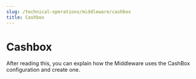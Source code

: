```yaml
---
slug: /technical-operations/middleware/cashbox
title: Cashbox
---
```

# Cashbox

After reading this, you can explain how the Middleware uses the CashBox configuration and create one.
